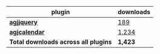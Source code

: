 plugin|downloads
------|----------
[**agjjquery**](https://www.npmjs.com/package/agjjquery)|[189](https://www.npmjs.com/package/agjjquery)
[**agjcalendar**](https://www.npmjs.com/package/agjcalendar)|[1,234](https://www.npmjs.com/package/agjcalendar)
**Total downloads across all plugins**|**1,423**
